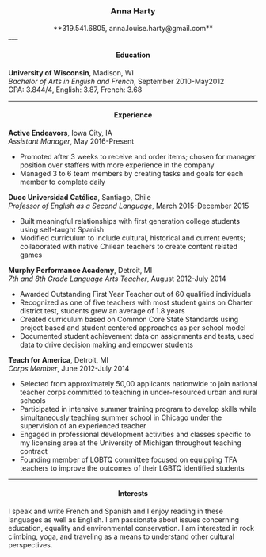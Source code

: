 ###  <center> **Anna Harty** </center>
<center> **319.541.6805, anna.louise.harty@gmail.com**</center>
 ___  

#### <center> Education </center>
**University of Wisconsin**, Madison, WI   
_Bachelor of Arts in English and French_, September 2010-May2012  
GPA: 3.844/4, English: 3.87, French: 3.68  
 ___  

#### <center> Experience </center>
**Active Endeavors**, Iowa City, IA  
_Assistant Manager_, May 2016-Present
- Promoted after 3 weeks to receive and order items;
chosen for manager position over staffers with more experience in the company
- Managed 3 to 6 team members by creating tasks and goals for each member to complete daily    

**Duoc Universidad Católica**, Santiago, Chile  
 _Professor of English as a Second Language_, March 2015-December 2015  
 - Built meaningful relationships with first generation college students using self-taught Spanish
 - Modified curriculum to include cultural, historical and current events;
collaborated with native Chilean teachers to create content related games

**Murphy Performance Academy**, Detroit, MI  
_7th and 8th Grade Language Arts Teacher_, August 2012-July 2014
- Awarded Outstanding First Year Teacher out of 60 qualified individuals  
- Recognized as one of five teachers with most student gains on Charter district test,
students grew an average of 1.8 years  
- Created curriculum based on Common Core State Standards using project based and student centered approaches as per school model  
- Documented student achievement data on assignments and tests,
used data to drive decision making and empower students  

**Teach for America**, Detroit, MI  
_Corps Member_, June 2012-July 2014
- Selected from approximately 50,00 applicants nationwide to join national teacher corps committed to teaching in under-resourced urban and rural schools  
- Participated in intensive summer training program to develop skills
while simultaneously teaching summer school in Chicago under the supervision of an experienced teacher  
- Engaged in professional development activities and classes specific to my licensing area at the University of Michigan throughout teaching contract  
- Founding member of LGBTQ committee focused on equipping TFA teachers to improve the outcomes of their LGBTQ identified students  
 ___   

#### <center> Interests </center>
I speak and write French and Spanish and I enjoy reading in these languages as well as English. 
I am passionate about issues concerning education, equality and environmental conservation. 
I am interested in rock climbing, yoga, and traveling as a means to understand other cultural perspectives. 

